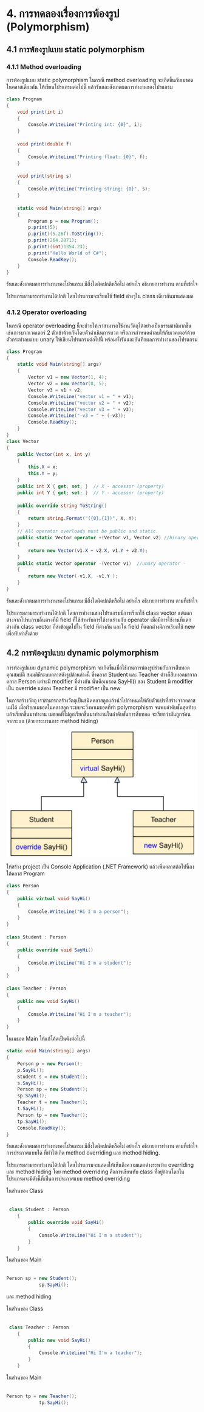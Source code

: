 # 4. การทดลองเรื่องการพ้องรูป (Polymorphism)
## 4.1 การพ้องรูปแบบ static polymorphism

### 4.1.1 Method overloading 

การพ้องรูปแบบ static polymorphism ในกรณี method overloading จะเกิดขึ้นกับเมธอดในคลาสเดียวกัน ให้เขียนโปรแกรมต่อไปนี้ แล้วรันและสังเกตผลการทำงานของโปรแกรม 

```C#
class Program
{
    void print(int i)
    {
        Console.WriteLine("Printing int: {0}", i);
    }
    
    void print(double f)
    {
        Console.WriteLine("Printing float: {0}", f);
    }

    void print(string s)
    {
        Console.WriteLine("Printing string: {0}", s);
    }
    
    static void Main(string[] args)
    {
        Program p = new Program();
        p.print(5);
        p.print((5.26f).ToString());
        p.print(264.2871);
        p.print((int)1354.23);
        p.print("Hello World of C#");
        Console.ReadKey();
    }
}
```

รันและสังเกตผลการทำงานของโปรแกรม มีสิ่งใดผิดปกติหรือไม่ อย่างไร
อธิบายการทำงาน ตามที่เข้าใจ

โปรแกรมสามารถทำงานได้ปกติ
โดยโปรแกรมจะเรียกใช้ field ต่างๆใน class เดียวกันมาแสดงผล

### 4.1.2 Operator overloading 

ในกรณี operator overloading นี้จะช่วยให้เราสามารถใช้งานวัตถุได้อย่างเป็นธรรมชาติมากขึ้น เช่นการบวกเวคเตอร์ 2 ตัวเข้าด้วยกันโดยตัวดำเนินการบวก หรือการกำหนดค่าลบให้กับเวคเตอร์ด้วยตัวกระทำลบแบบ unary ให้เขียนโปรแกรมต่อไปนี้ พร้อมทั้งรันและบันทึกผลการทำงานของโปรแกรม 

```C#
class Program
{
    static void Main(string[] args)
    {
        Vector v1 = new Vector(1, 4);
        Vector v2 = new Vector(8, 5);
        Vector v3 = v1 + v2;
        Console.WriteLine("vector v1 = " + v1);
        Console.WriteLine("vector v2 = " + v2);
        Console.WriteLine("vector v3 = " + v3);
        Console.WriteLine("-v3 = " + (-v3));
        Console.ReadKey();
    }
}
class Vector
{
    public Vector(int x, int y)
    {
        this.X = x;
        this.Y = y;
    }
    public int X { get; set; }  // X - accessor (property)
    public int Y { get; set; }  // Y - accessor (property)

    public override string ToString()
    {
        return string.Format("({0},{1})", X, Y);
    }
    // All operator overloads must be public and static.
    public static Vector operator +(Vector v1, Vector v2) //binary operator +
    {
        return new Vector(v1.X + v2.X, v1.Y + v2.Y);
    }
    public static Vector operator -(Vector v1)  //unary operator -
    {
        return new Vector(-v1.X, -v1.Y );
    }
}
```
รันและสังเกตผลการทำงานของโปรแกรม มีสิ่งใดผิดปกติหรือไม่ อย่างไร
อธิบายการทำงาน ตามที่เข้าใจ

โปรแกรมสามารถทำงานได้ปกติ
โดยการทำงานของโปรแกรมมีการเรียกใช้ class vector แต่แตกต่างจากโปรแกรมอื่นตรงที่มี field ที่ใช้สำหรับการใช้งานร่วมกับ operator เมื่อมีการใช้งานที่แตกต่างกัน class vector ก็ส่งข้อมูลไปใน field ที่ต่างกัน และใน field ที่แตกต่างมีการเรียกใช้ new เพื่อทับคำสั่งด้วย 

## 4.2 การพ้องรูปแบบ dynamic polymorphism
การพ้องรูปแบบ dynamic polymorphism จะเกิดขึ้นเมื่อใช้งานการพ้องรูปร่วมกับการสืบทอดคุณสมบัติ สมมติมีระบบคลาสดังรูปด้านล่างนี้ ซึ่งคลาส Student และ Teacher ต่างก็สืบทอดมาจากคลาส Person แต่จะมี modifier ที่ต่างกัน นั่นคือเมธอด SayHi() ของ Student มี modifier เป็น override แต่ของ Teacher มี modifier เป็น new

ในการสร้างวัตถุ เราสามารถสร้างวัตถุเป็นชนิดคลาสลูกแล้วนำไปกำหนดให้กับตัวแปรที่สร้างจากคลาสแม่ได้ เมื่อเรียกเมธอดในคลาสลูก ระบบจะวิ่งหาเมธอดที่ทำ polymorphism จนพบลำดับชั้นสุดท้ายแล้วเรียกขึ้นมาทำงาน 
เมธอดที่ไม่ถูกเรียกขึ้นมาทำงานในลำดับขั้นการสืบทอด จะเรียกว่ามันถูกซ่อนจากระบบ (ด้วยกระบวนการ method hiding) 

![Picture 3](images/Picture3.png)

ให้สร้าง project เป็น Console Application (.NET Framework) แล้วเพิ่มคลาสต่อไปนี้ลงใต้คลาส Program

```C#
class Person
{
    public virtual void SayHi()
    {
        Console.WriteLine("Hi I'm a person");
    }
}

class Student : Person
{
    public override void SayHi()
    {
        Console.WriteLine("Hi I'm a student");
    }
}

class Teacher : Person
{
    public new void SayHi()
    {
        Console.WriteLine("Hi I'm a teacher");
    }
}
```
ในเมธอด Main ให้แก้โค้ดเป็นดังต่อไปนี้

```C#
static void Main(string[] args)
{
    Person p = new Person();
    p.SayHi();
    Student s = new Student();
    s.SayHi();
    Person sp = new Student();
    sp.SayHi();
    Teacher t = new Teacher();
    t.SayHi();
    Person tp = new Teacher();
    tp.SayHi();
    Console.ReadKey();
}
```

รันและสังเกตผลการทำงานของโปรแกรม มีสิ่งใดผิดปกติหรือไม่ อย่างไร
อธิบายการทำงาน ตามที่เข้าใจ
การประกาศแบบใด ที่ทำให้เกิด method overriding และ method hiding. 

โปรแกรมสามารถทำงานได้ปกติ
โดยโปรแกรมจะแสดงให้เห็นถึงความแตกต่างระหว่าง overriding และ method hiding โดย method overriding คือการเขียนทับ class ที่อยู่ก่อนโดยในโปรแกรมจะมีดังนี้ที่เป็นการประกาศแบบ method overriding

ในส่วนของ Class

```C#

 class Student : Person
    {
        public override void SayHi()
        {
            Console.WriteLine("Hi I'm a student");
        }
    }

```

ในส่วนของ Main

```C#

Person sp = new Student();
            sp.SayHi();

```

 และ method hiding

 ในส่วนของ Class

```C#

 class Teacher : Person
    {
        public new void SayHi()
        {
            Console.WriteLine("Hi I'm a teacher");
        }
    }

```

ในส่วนของ Main

```C#

Person tp = new Teacher();
            tp.SayHi();

```
